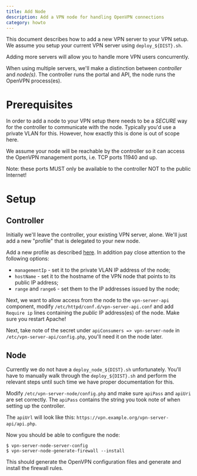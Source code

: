 ```yaml
---
title: Add Node
description: Add a VPN node for handling OpenVPN connections
category: howto
---
```


This document describes how to add a new VPN server to your VPN setup. We 
assume you setup your current VPN server using `deploy_${DIST}.sh`.

Adding more servers will allow you to handle more VPN users concurrently.

When using multiple servers, we'll make a distinction between _controller_ and
_node(s)_. The controller runs the portal and API, the node runs the OpenVPN 
process(es).

# Prerequisites

In order to add a node to your VPN setup there needs to be a *SECURE* way for
the controller to communicate with the node. Typically you'd use a private 
VLAN for this. However, how exactly this is done is out of scope here.

We assume your node will be reachable by the controller so it can access the 
OpenVPN management ports, i.e. TCP ports 11940 and up.

Note: these ports MUST only be available to the controller NOT to the public
Internet!

# Setup

## Controller

Initially we'll leave the controller, your existing VPN server, alone. We'll 
just add a new "profile" that is delegated to your new node.

Add a new profile as described [here](MULTI_PROFILE.md). In addition pay close
attention to the following options:

* `managementIp` - set it to the private VLAN IP address of the node;
* `hostName` - set it to the hostname of the VPN node that points to its 
  public IP address;
* `range` and `range6` - set them to the IP addresses issued by the node;

Next, we want to allow access from the node to the `vpn-server-api` component, 
modify `/etc/httpd/conf.d/vpn-server-api.conf` and add `Require ip` lines 
containing the _public_ IP address(es) of the node. Make sure you restart 
Apache!

Next, take note of the secret under `apiConsumers => vpn-server-node` in 
`/etc/vpn-server-api/config.php`, you'll need it on the node
later.

## Node

Currently we do not have a `deploy_node_${DIST}.sh` unfortunately. You'll have
to manually walk through the `deploy_${DIST}.sh` and perform the relevant steps
until such time we have proper documentation for this.

Modify `/etc/vpn-server-node/config.php` and make sure `apiPass` and
`apiUri` are set correctly. The `apiPass` contains the string you took note of
when setting up the controller.

The `apiUrl` will look like this: 
`https://vpn.example.org/vpn-server-api/api.php`.

Now you should be able to configure the node:

    $ vpn-server-node-server-config
    $ vpn-server-node-generate-firewall --install

This should generate the OpenVPN configuration files and generate and install
the firewall rules.

